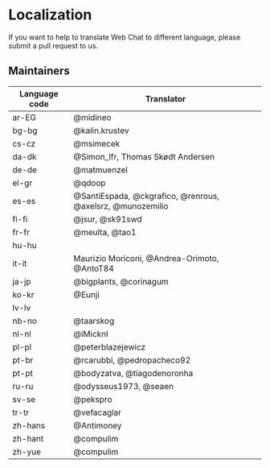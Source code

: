 # Localization

If you want to help to translate Web Chat to different language, please submit a pull request to us.

## Maintainers

| Language code | Translator                                                 |
| ------------- | ---------------------------------------------------------- |
| ar-EG         | @midineo                                                   |
| bg-bg         | @kalin.krustev                                             |
| cs-cz         | @msimecek                                                  |
| da-dk         | @Simon_lfr, Thomas Skødt Andersen                          |
| de-de         | @matmuenzel                                                |
| el-gr         | @qdoop                                                     |
| es-es         | @SantiEspada, @ckgrafico, @renrous, @axelsrz, @munozemilio |
| fi-fi         | @jsur, @sk91swd                                            |
| fr-fr         | @meulta, @tao1                                             |
| hu-hu         |                                                            |
| it-it         | Maurizio Moriconi, @Andrea-Orimoto, @AntoT84               |
| ja-jp         | @bigplants, @corinagum                                     |
| ko-kr         | @Eunji                                                     |
| lv-lv         |                                                            |
| nb-no         | @taarskog                                                  |
| nl-nl         | @iMicknl                                                   |
| pl-pl         | @peterblazejewicz                                          |
| pt-br         | @rcarubbi, @pedropacheco92                                 |
| pt-pt         | @bodyzatva, @tiagodenoronha                                |
| ru-ru         | @odysseus1973, @seaen                                      |
| sv-se         | @pekspro                                                   |
| tr-tr         | @vefacaglar                                                |
| zh-hans       | @Antimoney                                                 |
| zh-hant       | @compulim                                                  |
| zh-yue        | @compulim                                                  |
